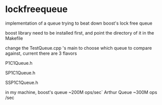 # lockfreequeue
implementation of a queue trying to beat down boost's lock free queue

boost library need to be installed first, and point the directory of it in the Makefile

change the TestQueue.cpp 's main to choose which queue to compare against, current there are 3 flavors

P1C1Queue.h

SP1C1Queue.h

SSP1C1Queue.h

in my machine, 
boost's queue  ~200M ops/sec`
Arthur Queue ~300M ops /sec
